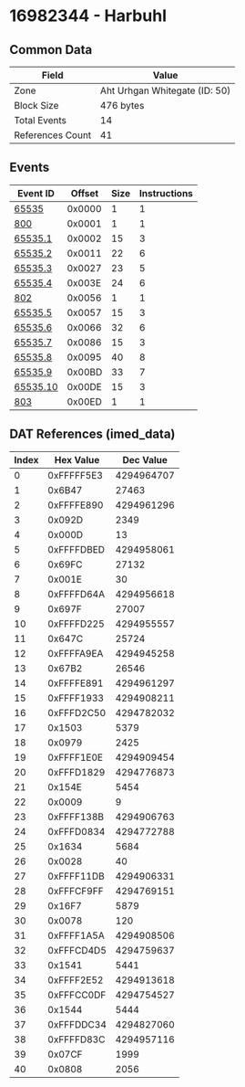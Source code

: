 # 16982344 - Harbuhl

## Common Data

| Field            | Value                         |
|------------------|-------------------------------|
| Zone             | Aht Urhgan Whitegate (ID: 50) |
| Block Size       | 476 bytes                     |
| Total Events     | 14                            |
| References Count | 41                            |

## Events

| Event ID                  | Offset   |   Size |   Instructions |
|---------------------------|----------|--------|----------------|
| [65535](./65535.md)       | 0x0000   |      1 |              1 |
| [800](./800.md)           | 0x0001   |      1 |              1 |
| [65535.1](./65535.1.md)   | 0x0002   |     15 |              3 |
| [65535.2](./65535.2.md)   | 0x0011   |     22 |              6 |
| [65535.3](./65535.3.md)   | 0x0027   |     23 |              5 |
| [65535.4](./65535.4.md)   | 0x003E   |     24 |              6 |
| [802](./802.md)           | 0x0056   |      1 |              1 |
| [65535.5](./65535.5.md)   | 0x0057   |     15 |              3 |
| [65535.6](./65535.6.md)   | 0x0066   |     32 |              6 |
| [65535.7](./65535.7.md)   | 0x0086   |     15 |              3 |
| [65535.8](./65535.8.md)   | 0x0095   |     40 |              8 |
| [65535.9](./65535.9.md)   | 0x00BD   |     33 |              7 |
| [65535.10](./65535.10.md) | 0x00DE   |     15 |              3 |
| [803](./803.md)           | 0x00ED   |      1 |              1 |

## DAT References (imed_data)

|   Index | Hex Value   |   Dec Value |
|---------|-------------|-------------|
|       0 | 0xFFFFF5E3  |  4294964707 |
|       1 | 0x6B47      |       27463 |
|       2 | 0xFFFFE890  |  4294961296 |
|       3 | 0x092D      |        2349 |
|       4 | 0x000D      |          13 |
|       5 | 0xFFFFDBED  |  4294958061 |
|       6 | 0x69FC      |       27132 |
|       7 | 0x001E      |          30 |
|       8 | 0xFFFFD64A  |  4294956618 |
|       9 | 0x697F      |       27007 |
|      10 | 0xFFFFD225  |  4294955557 |
|      11 | 0x647C      |       25724 |
|      12 | 0xFFFFA9EA  |  4294945258 |
|      13 | 0x67B2      |       26546 |
|      14 | 0xFFFFE891  |  4294961297 |
|      15 | 0xFFFF1933  |  4294908211 |
|      16 | 0xFFFD2C50  |  4294782032 |
|      17 | 0x1503      |        5379 |
|      18 | 0x0979      |        2425 |
|      19 | 0xFFFF1E0E  |  4294909454 |
|      20 | 0xFFFD1829  |  4294776873 |
|      21 | 0x154E      |        5454 |
|      22 | 0x0009      |           9 |
|      23 | 0xFFFF138B  |  4294906763 |
|      24 | 0xFFFD0834  |  4294772788 |
|      25 | 0x1634      |        5684 |
|      26 | 0x0028      |          40 |
|      27 | 0xFFFF11DB  |  4294906331 |
|      28 | 0xFFFCF9FF  |  4294769151 |
|      29 | 0x16F7      |        5879 |
|      30 | 0x0078      |         120 |
|      31 | 0xFFFF1A5A  |  4294908506 |
|      32 | 0xFFFCD4D5  |  4294759637 |
|      33 | 0x1541      |        5441 |
|      34 | 0xFFFF2E52  |  4294913618 |
|      35 | 0xFFFCC0DF  |  4294754527 |
|      36 | 0x1544      |        5444 |
|      37 | 0xFFFDDC34  |  4294827060 |
|      38 | 0xFFFFD83C  |  4294957116 |
|      39 | 0x07CF      |        1999 |
|      40 | 0x0808      |        2056 |
